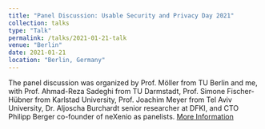 ```yaml
---
title: "Panel Discussion: Usable Security and Privacy Day 2021"
collection: talks
type: "Talk"
permalink: /talks/2021-01-21-talk
venue: "Berlin"
date: 2021-01-21
location: "Berlin, Germany"
---
```


The panel discussion was organized by Prof. Möller from TU Berlin and me, with Prof. Ahmad-Reza Sadeghi from TU Darmstadt, Prof. Simone Fischer-Hübner from Karlstad University, Prof. Joachim Meyer from Tel Aviv University, Dr. Aljoscha Burchardt senior researcher at DFKI, and CTO Philipp Berger co-founder of neXenio as panelists. 
[More Information](https://www.vde.com/de/itg/veranstaltungen/veranstaltung?id=19556&type=vde%7Cvdb)

